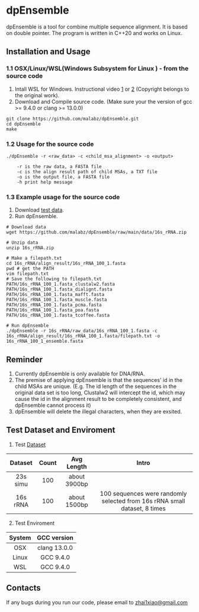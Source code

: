# dpEnsemble

dpEnsemble is a tool for combine multiple sequence alignment. It is based on double pointer. The program is written in C++20 and works on Linux.

## Installation and Usage

### 1.1 OSX/Linux/WSL(Windows Subsystem for Linux ) - from the source code

1. Intall WSL for Windows. Instructional video [1](https://www.youtube.com/watch?v=X-DHaQLrBi8&t=5s) or [2](http://lab.malab.cn/%7Etfr/1.mp4) (Copyright belongs to the original work).
2. Download and Compile source code. (Make sure your the version of gcc >= 9.4.0 or clang >= 13.0.0)
```shell
git clone https://github.com/malabz/dpEnsemble.git
cd dpEnsemble
make
```

### 1.2 Usage for the source code
```
./dpEnsemble -r <raw_data> -c <child_msa_alignment> -o <output> 

	-r is the raw data, a FASTA file
	-c is the align result path of child MSAs, a TXT file
	-o is the output file, a FASTA file
	-h print help message
```

### 1.3 Example usage for the source code
1. Download [test data](https://github.com/malabz/dpEnsemble/tree/main/data).
2. Run dpEnsemble.
```shell
# Download data
wget https://github.com/malabz/dpEnsemble/raw/main/data/16s_rRNA.zip

# Unzip data
unzip 16s_rRNA.zip

# Make a filepath.txt
cd 16s_rRNA/align_result/16s_rRNA_100_1.fasta
pwd # get the PATH
vim filepath.txt
# Save the following to filepath.txt
PATH/16s_rRNA_100_1.fasta_clustalw2.fasta
PATH/16s_rRNA_100_1.fasta_dialignt.fasta
PATH/16s_rRNA_100_1.fasta_mafft.fasta
PATH/16s_rRNA_100_1.fasta_muscle.fasta
PATH/16s_rRNA_100_1.fasta_pcma.fasta
PATH/16s_rRNA_100_1.fasta_poa.fasta
PATH/16s_rRNA_100_1.fasta_tcoffee.fasta

# Run dpEnsemble
./dpEnsemble -r 16s_rRNA/raw_data/16s_rRNA_100_1.fasta -c 16s_rRNA/align_result/16s_rRNA_100_1.fasta/filepath.txt -o 16s_rRNA_100_1_ensemble.fasta 
```
## Reminder
1. Currently dpEnsemble is only available for DNA/RNA. 
2. The premise of applying dpEnsemble is that the sequences' id in the child MSAs are unique.
(E.g. The id length of the sequences in the original data set is too long, Clustalw2 will intercept the id, which may cause the id in the alignment result to be completely consistent, and dpEnsemble cannot process it)
3. dpEnsemble will delete the illegal characters, when they are exsited.

## Test Dataset and Enviroment
1. Test [Dataset](https://github.com/malabz/dpEnsemble/tree/main/data)

Dataset|Count|Avg Length|Intro
:---:|:---:|:---:|:---:
23s simu|100|about 3900bp|
16s rRNA|100|about 1500bp|100 sequences were randomly selected from 16s rRNA small dataset, 8 times

2. Test Enviroment
 
System|GCC version
:---:|:---:
OSX|clang 13.0.0
Linux|GCC 9.4.0
WSL|GCC 9.4.0

## Contacts
If any bugs during you run our code, please email to zhai1xiao@gmail.com

